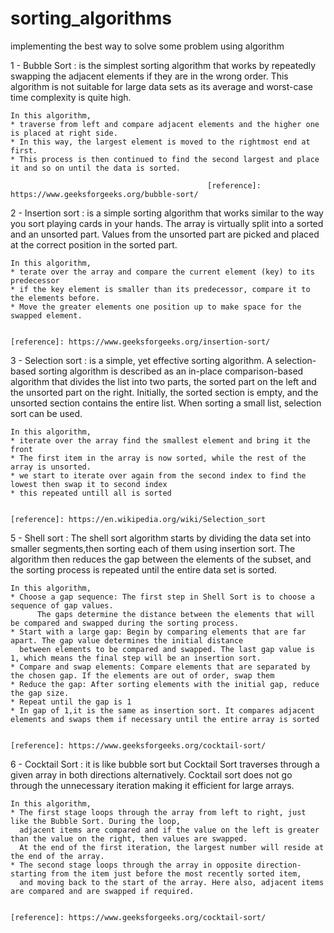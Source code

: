 # sorting_algorithms
implementing the best way to  solve some problem using algorithm



1 - Bubble Sort : is the simplest sorting algorithm that works by repeatedly swapping the adjacent elements if they are in the wrong order. 
                  This algorithm is not suitable for large data sets as its average and worst-case time complexity is quite high.

    In this algorithm, 
	* traverse from left and compare adjacent elements and the higher one is placed at right side. 
	* In this way, the largest element is moved to the rightmost end at first. 
	* This process is then continued to find the second largest and place it and so on until the data is sorted.

 												[reference]: https://www.geeksforgeeks.org/bubble-sort/


2 - Insertion sort : is a simple sorting algorithm that works similar to the way you sort playing cards in your hands. 
                     The array is virtually split into a sorted and an unsorted part. Values from the unsorted part are picked and
		     placed at the correct position in the sorted part.

    In this algorithm,
	* terate over the array and compare the current element (key) to its predecessor
	* if the key element is smaller than its predecessor, compare it to the elements before.
	* Move the greater elements one position up to make space for the swapped element.

                                                                                                [reference]: https://www.geeksforgeeks.org/insertion-sort/

3 - Selection sort : is a simple, yet effective sorting algorithm. A selection-based sorting algorithm is described as
		     an in-place comparison-based algorithm that divides the list into two parts, the sorted part on the
		     left and the unsorted part on the right. Initially, the sorted section is empty, and the unsorted section
                     contains the entire list. When sorting a small list, selection sort can be used.

    In this algorithm,
	* iterate over the array find the smallest element and bring it the front
	* The first item in the array is now sorted, while the rest of the array is unsorted.
	* we start to iterate over again from the second index to find the lowest then swap it to second index
	* this repeated untill all is sorted

                                                                                                [reference]: https://en.wikipedia.org/wiki/Selection_sort

5 - Shell sort : The shell sort algorithm starts by dividing the data set into smaller segments,then sorting
		 each of them using insertion sort. The algorithm then reduces the gap between the elements of the subset,
		 and the sorting process is repeated until the entire data set is sorted.

    In this algorithm,
	* Choose a gap sequence: The first step in Shell Sort is to choose a sequence of gap values.
          The gaps determine the distance between the elements that will be compared and swapped during the sorting process.
	* Start with a large gap: Begin by comparing elements that are far apart. The gap value determines the initial distance
	  between elements to be compared and swapped. The last gap value is 1, which means the final step will be an insertion sort.
	* Compare and swap elements: Compare elements that are separated by the chosen gap. If the elements are out of order, swap them
	* Reduce the gap: After sorting elements with the initial gap, reduce the gap size.
	* Repeat until the gap is 1
	* In gap of 1,it is the same as insertion sort. It compares adjacent elements and swaps them if necessary until the entire array is sorted

                                                                                                [reference]: https://www.geeksforgeeks.org/cocktail-sort/

6 - Cocktail Sort : it is like bubble sort but Cocktail Sort traverses through a given array in both directions alternatively.
		    Cocktail sort does not go through the unnecessary iteration making it efficient for large arrays.

    In this algorithm,
	* The first stage loops through the array from left to right, just like the Bubble Sort. During the loop,
	  adjacent items are compared and if the value on the left is greater than the value on the right, then values are swapped.
	  At the end of the first iteration, the largest number will reside at the end of the array.
	* The second stage loops through the array in opposite direction- starting from the item just before the most recently sorted item,
	  and moving back to the start of the array. Here also, adjacent items are compared and are swapped if required.

                                                                                                [reference]: https://www.geeksforgeeks.org/cocktail-sort/

